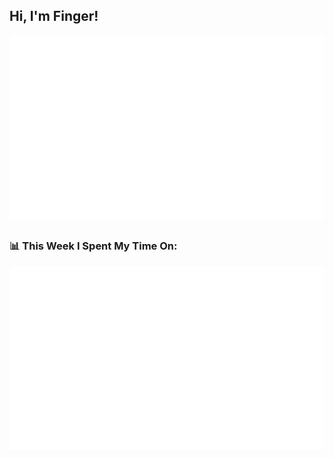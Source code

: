 <h2> Hi, I'm Finger!</h2>

<img align="right" src="https://raw.githubusercontent.com/spianmo/github-stats/master/generated/overview.svg#gh-light-mode-only">

<!-- <img align="right" height="160em" src="https://github-readme-stats-eight-theta.vercel.app/api/top-langs/?username=spianmo&layout=compact&langs_count=8&theme=algolia"/>	 -->
	
```go
package main

type Me struct {
	Name   string
	Job    string
	Code   string
	Skills string
}

func main() {
	me := &Me{
		Name:   "Finger",
		Job:    "Client-side Engineer",
		Code:   "Java, Kotlin, C#, Rust and C++ and Others",
		Skills: "Android, Security, Cross-platform client, NLP, CV, ASR ^o^",
	}
	_ = me
}
```


<h3>📊 This Week I Spent My Time On:</h3>
<img align='right' src="https://raw.githubusercontent.com/spianmo/github-stats/master/generated/languages.svg#gh-light-mode-only">

<!--START_SECTION:waka-->

```txt
Python             12 hrs 3 mins   ██████████████░░░░░░░░░░░   56.07 %
Vue.js             2 hrs 5 mins    ██▒░░░░░░░░░░░░░░░░░░░░░░   09.73 %
Kotlin             1 hr 36 mins    ██░░░░░░░░░░░░░░░░░░░░░░░   07.45 %
Markdown           1 hr 24 mins    █▓░░░░░░░░░░░░░░░░░░░░░░░   06.58 %
TypeScript         1 hr 23 mins    █▓░░░░░░░░░░░░░░░░░░░░░░░   06.48 %
```

<!--END_SECTION:waka-->
